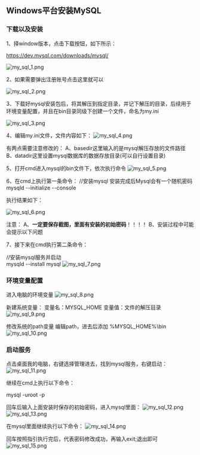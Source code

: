 ## Windows平台安装MySQL

### 下载以及安装
1、择window版本，点击下载按钮，如下所示：

https://dev.mysql.com/downloads/mysql/

![my_sql_1.png](./imgs/my_sql/my_sql_1.png)

2、如果需要弹出注册账号点击这里就可以

![my_sql_2.png](./imgs/my_sql/my_sql_2.png)

3、下载好mysql安装包后，将其解压到指定目录，并记下解压的目录，后续用于环境变量配置，并且在bin目录同级下创建一个文件，命名为my.ini

![my_sql_3.png](./imgs/my_sql/my_sql_3.png)

4、编辑my.ini文件，文件内容如下：
![my_sql_4.png](./imgs/my_sql/my_sql_4.png)

有两点需要注意修改的：
A、basedir这里输入的是mysql解压存放的文件路径
B、datadir这里设置mysql数据库的数据存放目录(可以自行设置目录)

5、打开cmd进入mysql的bin文件下，依次执行命令
![my_sql_5.png](./imgs/my_sql/my_sql_5.png)

6、在cmd上执行第一条命令：
//安装mysql  安装完成后Mysql会有一个随机密码
mysqld --initialize --console

执行结果如下：

![my_sql_6.png](./imgs/my_sql/my_sql_6.png)

注意：
A、**一定要保存截图，里面有安装的初始密码**！！！！
B、安装过程中可能会提示以下问题

7、接下来在cmd执行第二条命令：

//安装mysql服务并启动   
mysqld --install mysql
![my_sql_7.png](./imgs/my_sql/my_sql_7.png)

### 环境变量配置

进入电脑的环境变量
![my_sql_8.png](./imgs/my_sql/my_sql_8.png)

新建系统变量：
变量名：MYSQL_HOME
变量值：文件的解压目录
![my_sql_9.png](./imgs/my_sql/my_sql_9.png)

修改系统的path变量
编辑path，进去后添加 %MYSQL_HOME%\bin
![my_sql_10.png](./imgs/my_sql/my_sql_10.png)

### 启动服务

点击桌面我的电脑，右键选择管理进去，找到mysql服务，右键启动：
![my_sql_11.png](./imgs/my_sql/my_sql_11.png)

继续在cmd上执行以下命令：

mysql -uroot -p

回车后输入上面安装时保存的初始密码，进入mysql里面：
![my_sql_12.png](./imgs/my_sql/my_sql_12.png)
![my_sql_13.png](./imgs/my_sql/my_sql_13.png)

在mysql里面继续执行以下命令：
![my_sql_14.png](./imgs/my_sql/my_sql_14.png)

回车按照指引执行完后，代表密码修改成功，再输入exit;退出即可
![my_sql_15.png](./imgs/my_sql/my_sql_15.png)